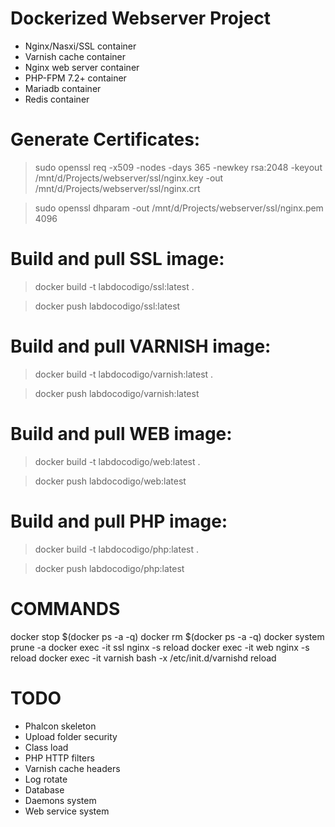 # Dockerized Webserver Project 
- Nginx/Nasxi/SSL container
- Varnish cache container
- Nginx web server container
- PHP-FPM 7.2+ container
- Mariadb container
- Redis container

# Generate Certificates:
> sudo openssl req -x509 -nodes -days 365 -newkey rsa:2048 -keyout /mnt/d/Projects/webserver/ssl/nginx.key -out /mnt/d/Projects/webserver/ssl/nginx.crt

> sudo openssl dhparam -out /mnt/d/Projects/webserver/ssl/nginx.pem 4096

# Build and pull SSL image:
> docker build -t labdocodigo/ssl:latest .

> docker push labdocodigo/ssl:latest

# Build and pull VARNISH image:
> docker build -t labdocodigo/varnish:latest .

> docker push labdocodigo/varnish:latest

# Build and pull WEB image:
> docker build -t labdocodigo/web:latest .

> docker push labdocodigo/web:latest

# Build and pull PHP image:
> docker build -t labdocodigo/php:latest .

> docker push labdocodigo/php:latest

# COMMANDS
docker stop $(docker ps -a -q)
docker rm $(docker ps -a -q)
docker system prune -a
docker exec -it ssl nginx -s reload
docker exec -it web nginx -s reload
docker exec -it varnish bash -x /etc/init.d/varnishd reload

# TODO
- Phalcon skeleton
- Upload folder security
- Class load
- PHP HTTP filters
- Varnish cache headers
- Log rotate
- Database
- Daemons system
- Web service system